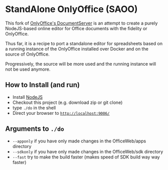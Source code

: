 # StandAlone OnlyOffice (SAOO)

This fork of [OnlyOffice's DocumentServer](https://github.com/ONLYOFFICE/DocumentServer) is an
attempt to create a purely NodeJS-based online editor for Office documents with the fidelity
or OnlyOffice.

Thus far, it is a recipe to port a standalone editor for spreadsheets based on a running
instance of the OnlyOffice installed over Docker and on the source of OnlyOffice.

Progressively, the source will be more used and the running instance will not be used anymore.

## How to Install (and run)

* Install [NodeJS](http://nodejs.org/)
* Checkout this project (e.g. download zip or git clone)
* type `./do` in the shell
* Direct your browser to [`http://localhost:9006/`](http://localhost:9006/)

## Arguments to `./do`

* `--apponly` if you have only made changes in the OfficeWeb/apps directory
* `--sdkonly` if you have only made changes in the OfficeWeb/sdk directory
* `--fast` try to make the build faster (makes speed of SDK build way way faster)

